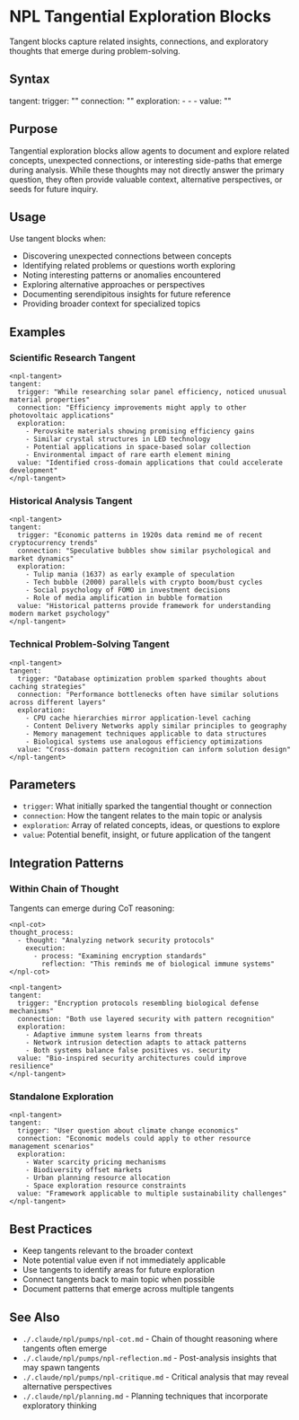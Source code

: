 # NPL Tangential Exploration Blocks
Tangent blocks capture related insights, connections, and exploratory thoughts that emerge during problem-solving.

## Syntax
<npl-tangent>
tangent:
  trigger: "<what sparked this tangential thought>"
  connection: "<how it relates to the main topic>"
  exploration:
    - <related concept or idea 1>
    - <related concept or idea 2>
    - <related concept or idea 3>
  value: "<potential benefit or insight gained>"
</npl-tangent>

## Purpose
Tangential exploration blocks allow agents to document and explore related concepts, unexpected connections, or interesting side-paths that emerge during analysis. While these thoughts may not directly answer the primary question, they often provide valuable context, alternative perspectives, or seeds for future inquiry.

## Usage
Use tangent blocks when:
- Discovering unexpected connections between concepts
- Identifying related problems or questions worth exploring
- Noting interesting patterns or anomalies encountered
- Exploring alternative approaches or perspectives
- Documenting serendipitous insights for future reference
- Providing broader context for specialized topics

## Examples

### Scientific Research Tangent
```example
<npl-tangent>
tangent:
  trigger: "While researching solar panel efficiency, noticed unusual material properties"
  connection: "Efficiency improvements might apply to other photovoltaic applications"
  exploration:
    - Perovskite materials showing promising efficiency gains
    - Similar crystal structures in LED technology
    - Potential applications in space-based solar collection
    - Environmental impact of rare earth element mining
  value: "Identified cross-domain applications that could accelerate development"
</npl-tangent>
```

### Historical Analysis Tangent
```example
<npl-tangent>
tangent:
  trigger: "Economic patterns in 1920s data remind me of recent cryptocurrency trends"
  connection: "Speculative bubbles show similar psychological and market dynamics"
  exploration:
    - Tulip mania (1637) as early example of speculation
    - Tech bubble (2000) parallels with crypto boom/bust cycles
    - Social psychology of FOMO in investment decisions
    - Role of media amplification in bubble formation
  value: "Historical patterns provide framework for understanding modern market psychology"
</npl-tangent>
```

### Technical Problem-Solving Tangent
```example
<npl-tangent>
tangent:
  trigger: "Database optimization problem sparked thoughts about caching strategies"
  connection: "Performance bottlenecks often have similar solutions across different layers"
  exploration:
    - CPU cache hierarchies mirror application-level caching
    - Content Delivery Networks apply similar principles to geography
    - Memory management techniques applicable to data structures
    - Biological systems use analogous efficiency optimizations
  value: "Cross-domain pattern recognition can inform solution design"
</npl-tangent>
```

## Parameters
- `trigger`: What initially sparked the tangential thought or connection
- `connection`: How the tangent relates to the main topic or analysis
- `exploration`: Array of related concepts, ideas, or questions to explore
- `value`: Potential benefit, insight, or future application of the tangent

## Integration Patterns

### Within Chain of Thought
Tangents can emerge during CoT reasoning:
```format
<npl-cot>
thought_process:
  - thought: "Analyzing network security protocols"
    execution:
      - process: "Examining encryption standards"
        reflection: "This reminds me of biological immune systems"
</npl-cot>

<npl-tangent>
tangent:
  trigger: "Encryption protocols resembling biological defense mechanisms"
  connection: "Both use layered security with pattern recognition"
  exploration:
    - Adaptive immune system learns from threats
    - Network intrusion detection adapts to attack patterns
    - Both systems balance false positives vs. security
  value: "Bio-inspired security architectures could improve resilience"
</npl-tangent>
```

### Standalone Exploration
```format
<npl-tangent>
tangent:
  trigger: "User question about climate change economics"
  connection: "Economic models could apply to other resource management scenarios"
  exploration:
    - Water scarcity pricing mechanisms
    - Biodiversity offset markets
    - Urban planning resource allocation
    - Space exploration resource constraints
  value: "Framework applicable to multiple sustainability challenges"
</npl-tangent>
```

## Best Practices
- Keep tangents relevant to the broader context
- Note potential value even if not immediately applicable
- Use tangents to identify areas for future exploration
- Connect tangents back to main topic when possible
- Document patterns that emerge across multiple tangents

## See Also
- `./.claude/npl/pumps/npl-cot.md` - Chain of thought reasoning where tangents often emerge
- `./.claude/npl/pumps/npl-reflection.md` - Post-analysis insights that may spawn tangents
- `./.claude/npl/pumps/npl-critique.md` - Critical analysis that may reveal alternative perspectives
- `./.claude/npl/planning.md` - Planning techniques that incorporate exploratory thinking